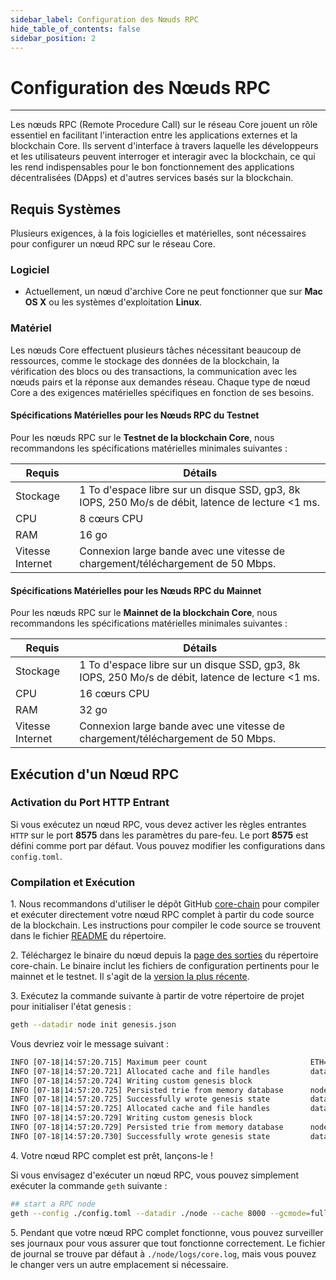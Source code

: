 ```yaml
---
sidebar_label: Configuration des Nœuds RPC
hide_table_of_contents: false
sidebar_position: 2
---
```


# Configuration des Nœuds RPC

---

Les nœuds RPC (Remote Procedure Call) sur le réseau Core jouent un rôle essentiel en facilitant l'interaction entre les applications externes et la blockchain Core. Ils servent d'interface à travers laquelle les développeurs et les utilisateurs peuvent interroger et interagir avec la blockchain, ce qui les rend indispensables pour le bon fonctionnement des applications décentralisées (DApps) et d'autres services basés sur la blockchain.

## Requis Systèmes

Plusieurs exigences, à la fois logicielles et matérielles, sont nécessaires pour configurer un nœud RPC sur le réseau Core.

### Logiciel

- Actuellement, un nœud d'archive Core ne peut fonctionner que sur **Mac OS X** ou les systèmes d'exploitation **Linux**.

### Matériel

Les nœuds Core effectuent plusieurs tâches nécessitant beaucoup de ressources, comme le stockage des données de la blockchain, la vérification des blocs ou des transactions, la communication avec les nœuds pairs et la réponse aux demandes réseau. Chaque type de nœud Core a des exigences matérielles spécifiques en fonction de ses besoins.

#### Spécifications Matérielles pour les Nœuds RPC du Testnet

Pour les nœuds RPC sur le **Testnet de la blockchain Core**, nous recommandons les spécifications matérielles minimales suivantes :

| Requis           | Détails                                                                                                                                      |
| ---------------- | -------------------------------------------------------------------------------------------------------------------------------------------- |
| Stockage         | 1 To d'espace libre sur un disque SSD, gp3, 8k IOPS, 250 Mo/s de débit, latence de lecture \<1 ms. |
| CPU              | 8 cœurs CPU                                                                                                                                  |
| RAM              | 16 go                                                                                                                                        |
| Vitesse Internet | Connexion large bande avec une vitesse de chargement/téléchargement de 50 Mbps.                                              |

#### Spécifications Matérielles pour les Nœuds RPC du Mainnet

Pour les nœuds RPC sur le **Mainnet de la blockchain Core**, nous recommandons les spécifications matérielles minimales suivantes :

| Requis           | Détails                                                                                                                                      |
| ---------------- | -------------------------------------------------------------------------------------------------------------------------------------------- |
| Stockage         | 1 To d'espace libre sur un disque SSD, gp3, 8k IOPS, 250 Mo/s de débit, latence de lecture \<1 ms. |
| CPU              | 16 cœurs CPU                                                                                                                                 |
| RAM              | 32 go                                                                                                                                        |
| Vitesse Internet | Connexion large bande avec une vitesse de chargement/téléchargement de 50 Mbps.                                              |

## Exécution d'un Nœud RPC

### Activation du Port HTTP Entrant

Si vous exécutez un nœud RPC, vous devez activer les règles entrantes `HTTP` sur le port **8575** dans les paramètres du pare-feu. Le port **8575** est défini comme port par défaut. Vous pouvez modifier les configurations dans `config.toml`.

### Compilation et Exécution

1\. Nous recommandons d'utiliser le dépôt GitHub [core-chain](https://github.com/coredao-org/core-chain) pour compiler et exécuter directement votre nœud RPC complet à partir du code source de la blockchain. Les instructions pour compiler le code source se trouvent dans le fichier [README](https://github.com/coredao-org/core-chain#building-the-source) du répertoire.

2\. Téléchargez le binaire du nœud depuis la [page des sorties](https://github.com/coredao-org/core-chain/releases) du répertoire core-chain. Le binaire inclut les fichiers de configuration pertinents pour le mainnet et le testnet. Il s'agit de la [version la plus récente](https://github.com/coredao-org/core-chain/releases/latest).

3\. Exécutez la commande suivante à partir de votre répertoire de projet pour initialiser l'état genesis :

```bash
geth --datadir node init genesis.json
```

Vous devriez voir le message suivant :

```bash
INFO [07-18|14:57:20.715] Maximum peer count                       ETH=25 LES=0 total=25
INFO [07-18|14:57:20.721] Allocated cache and file handles         database=/Users/jackcrypto/go/core-chain/node/geth/chaindata cache=16 handles=16
INFO [07-18|14:57:20.724] Writing custom genesis block 
INFO [07-18|14:57:20.725] Persisted trie from memory database      nodes=25 size=87.18kB time=226.129µs gcnodes=0 gcsize=0.00B gctime=0s livenodes=1 livesize=0.00B
INFO [07-18|14:57:20.725] Successfully wrote genesis state         database=chaindata                             hash=d90508…5c034a
INFO [07-18|14:57:20.725] Allocated cache and file handles         database=/Users/jackcrypto/go/core-chain/node/geth/lightchaindata cache=16 handles=16
INFO [07-18|14:57:20.729] Writing custom genesis block 
INFO [07-18|14:57:20.729] Persisted trie from memory database      nodes=25 size=87.18kB time=178.332µs gcnodes=0 gcsize=0.00B gctime=0s livenodes=1 livesize=0.00B
INFO [07-18|14:57:20.730] Successfully wrote genesis state         database=lightchaindata                             hash=d90508…5c034a
```

4\. Votre nœud RPC complet est prêt, lançons-le !

Si vous envisagez d'exécuter un nœud RPC, vous pouvez simplement exécuter la commande `geth` suivante :

```bash
## start a RPC node
geth --config ./config.toml --datadir ./node --cache 8000 --gcmode=full --rpc.allow-unprotected-txs
```

5\. Pendant que votre nœud RPC complet fonctionne, vous pouvez surveiller ses journaux pour vous assurer que tout fonctionne correctement. Le fichier de journal se trouve par défaut à `./node/logs/core.log`, mais vous pouvez le changer vers un autre emplacement si nécessaire.

